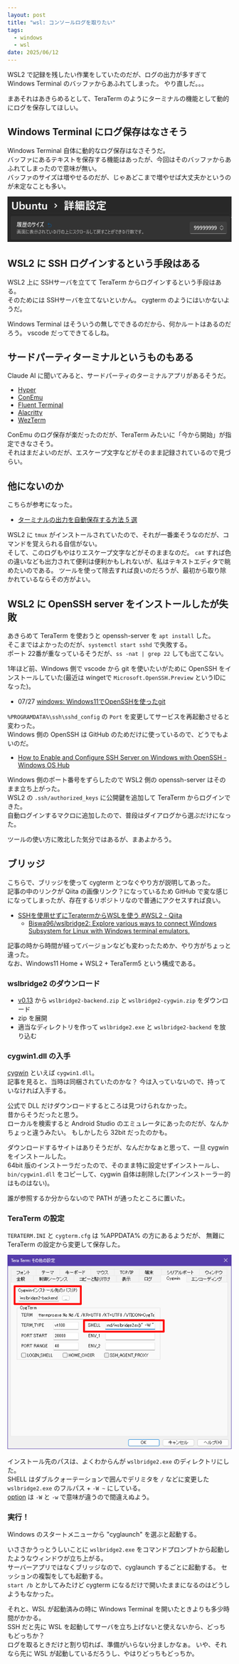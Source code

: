 ```yaml
---
layout: post
title: "wsl: コンソールログを取りたい"
tags:
  - windows
  - wsl
date: 2025/06/12
---
```


WSL2 で記録を残したい作業をしていたのだが、ログの出力が多すぎて Windows Terminal のバッファからあふれてしまった。
やり直しだ。。。

まあそれはあきらめるとして、TeraTerm のようにターミナルの機能として動的にログを保存してほしい。

## Windows Terminal にログ保存はなさそう

Windows Terminal 自体に動的なログ保存はなさそうだ。  
バッファにあるテキストを保存する機能はあったが、今回はそのバッファからあふれてしまったので意味が無い。  
バッファのサイズは増やせるのだが、じゃあどこまで増やせば大丈夫かというのが未定なことも多い。

![image](images/20250612a-1.png)

## WSL2 に SSH ログインするという手段はある

WSL2 上に SSHサーバを立てて TeraTerm からログインするという手段はある。  
そのためには SSHサーバを立てないといかん。
cygterm のようにはいかないようだ。

Windows Terminal はそういうの無しでできるのだから、何かルートはあるのだろう。
vscode だってできてるしね。

## サードパーティターミナルというものもある

Claude AI に聞いてみると、サードパーティのターミナルアプリがあるそうだ。

* [Hyper](https://hyper.is/)
* [ConEmu](https://conemu.github.io/)
* [Fluent Terminal](https://github.com/felixse/FluentTerminal)
* [Alacritty](https://alacritty.org/)
* [WezTerm](https://wezterm.org/)

ConEmu のログ保存が楽だったのだが、TeraTerm みたいに「今から開始」が指定できなさそう。  
それはまだよいのだが、エスケープ文字などがそのまま記録されているので見づらい。

## 他にないのか

こちらが参考になった。

* [ターミナルの出力を自動保存する方法 5 選](https://zenn.dev/noraworld/articles/log-session-input)

WSL2 に `tmux` がインストールされていたので、それが一番楽そうなのだが、コマンドを覚えられる自信がない。  
そして、このログもやはりエスケープ文字などがそのままなのだ。
`cat` すれば色の違いなども出力されて便利は便利かもしれないが、私はテキストエディタで眺めたいのである。
ツールを使って除去すれば良いのだろうが、最初から取り除かれているならその方がよい。

## WSL2 に OpenSSH server をインストールしたが失敗

あきらめて TeraTerm を使おうと openssh-server を `apt install` した。  
そこまではよかったのだが、`systemctl start sshd` で失敗する。  
ポート 22番が重なっているそうだが、`ss -nat | grep 22` しても出てこない。

1年ほど前、Windows 側で vscode から git を使いたいがために OpenSSH をインストールしていた(最近は wingetで `Microsoft.OpenSSH.Preview` というIDになった)。

* 07/27 [windows: Windows11でOpenSSHを使ったgit](/2024/07/20240727-ssh.html)

`%PROGRAMDATA%\ssh\sshd_config` の `Port` を変更してサービスを再起動させると変わった。  
Windows 側の OpenSSH は GitHub のためだけに使っているので、どうでもよいのだ。

* [How to Enable and Configure SSH Server on Windows with OpenSSH - Windows OS Hub](https://woshub.com/connect-to-windows-via-ssh/)

Windows 側のポート番号をずらしたので WSL2 側の openssh-server はそのまま立ち上がった。  
WSL2 の `.ssh/authorized_keys` に公開鍵を追加して TeraTerm からログインできた。  
自動ログインするマクロに追加したので、普段はダイアログから選ぶだけになった。

ツールの使い方に敗北した気分ではあるが、まあよかろう。

## ブリッジ

こちらで、ブリッジを使って cygterm とつなぐやり方が説明してあった。  
記事の中のリンクが Qiita の画像リンク？になっているため GitHub で変な感じになってしまったが、存在するリポジトリなので普通にアクセスすれば良い。

* [SSHを使用せずにTeratermからWSLを使う #WSL2 - Qiita](https://qiita.com/nullzebra/items/6bfe92646ddbaa548977)
  * [Biswa96/wslbridge2: Explore various ways to connect Windows Subsystem for Linux with Windows terminal emulators.](https://github.com/Biswa96/wslbridge2)

記事の時から時間が経ってバージョンなども変わったためか、やり方がちょっと違った。  
なお、Windows11 Home + WSL2 + TeraTerm5 という構成である。

### wslbridge2 のダウンロード

* [v0.13](https://github.com/Biswa96/wslbridge2/releases/tag/v0.13) から `wslbridge2-backend.zip` と `wslbridge2-cygwin.zip` をダウンロード
* zip を展開
* 適当なディレクトリを作って `wslbridge2.exe` と `wslbridge2-backend` を放り込む

### cygwin1.dll の入手

[cygwin](https://www.cygwin.com/) といえば `cygwin1.dll`。  
記事を見ると、当時は同梱されていたのかな？ 
今は入っていないので、持っていなければ入手する。

公式で DLL だけダウンロードするところは見つけられなかった。  
昔からそうだったと思う。  
ローカルを検索すると Android Studio のエミュレータにあったのだが、なんかちょっと違うみたい。
もしかしたら 32bit だったのかも。

ダウンロードするサイトはありそうだが、なんだかなぁと思って、一旦 cygwin をインストールした。  
64bit 版のインストーラだったので、そのまま特に設定せずインストールし、`bin/cygwin1.dll` をコピーして、cygwin 自体は削除した(アンインストーラー的はものはない)。

誰が参照するか分からないので PATH が通ったところに置いた。

### TeraTerm の設定

`TERATERM.INI` と `cygterm.cfg` は %APPDATA% の方にあるようだが、
無難に TeraTerm の設定から変更して保存した。

![image](images/20250614a-1.png)

インストール先のパスは、よくわからんが `wslbridge2.exe` のディレクトリにした。  
SHELL はダブルクォーテーションで囲んでデリミタを `/` などに変更した `wslbridge2.exe` のフルパス + `-W ~` にしている。  
[option](https://github.com/Biswa96/wslbridge2?tab=readme-ov-file#options) は `-W` と `-w` で意味が違うので間違えぬよう。

### 実行！

Windows のスタートメニューから "cyglaunch" を選ぶと起動する。

いささかうっとうしいことに `wslbridge2.exe` をコマンドプロンプトから起動したようなウィンドウが立ち上がる。  
サーバーアプリではなくブリッジなので、cyglaunch するごとに起動する。
セッションの複製をしても起動する。  
`start /b` とかしてみたけど cygterm になるだけで開いたままになるのはどうしようもなかった。

それと、WSL が起動済みの時に Windows Terminal を開いたときよりも多少時間がかかる。  
SSH だと先に WSL を起動してサーバを立ち上げないと使えないから、どっちもどっちか？  
ログを取るときだけと割り切れば、準備がいらない分ましかなぁ。
いや、それなら先に WSL が起動しているだろうし、やはりどっちもどっちか。
